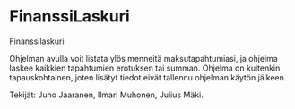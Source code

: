 # FinanssiLaskuri

Finanssilaskuri

Ohjelman avulla voit listata ylös menneitä maksutapahtumiasi, ja ohjelma laskee kaikkien tapahtumien erotuksen tai summan. Ohjelma on kuitenkin tapauskohtainen, joten lisätyt tiedot eivät tallennu ohjelman käytön jälkeen.

Tekijät: Juho Jaaranen, Ilmari Muhonen, Julius Mäki.